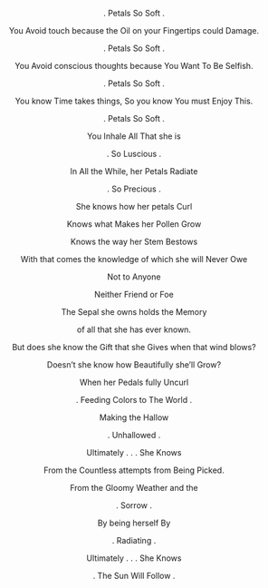 <div align="center">

<p>. Petals So Soft .</p>

<p>You Avoid touch because the Oil on your Fingertips could Damage.</p>

<p>. Petals So Soft . </p>

<p>You Avoid conscious thoughts because You Want To Be Selfish.</p>

<p>. Petals So Soft . </p>

<p>You know Time takes things, So you know You must Enjoy This.</p>

<p>. Petals So Soft .</p>

<p>You Inhale All That she is </p>

<p>. So Luscious .</p>

<p>In All the While, her Petals Radiate </p>

<p>. So Precious .</p>

<p>She knows how her petals Curl</p>

<p>Knows what Makes her Pollen Grow</p>

<p>Knows the way her Stem Bestows</p>

<p>With that comes the knowledge of which she will Never Owe</p>

<p>Not to Anyone</p>

<p>Neither Friend or Foe</p>

<p>The Sepal she owns holds the Memory </p>

<p>of all that she has ever known. </p>

<p>But does she know the Gift that she Gives when that wind blows?</p>

<p>Doesn’t she know how Beautifully she’ll Grow?</p>

<p>When her Pedals fully Uncurl</p>

<p>. Feeding Colors to The World . </p>

<p>Making the Hallow</p>

<p>. Unhallowed .</p>

<p>Ultimately . . . She Knows </p>

<p>From the Countless attempts from Being Picked.        </p>

<p>From the Gloomy Weather and the </p>

<p>. Sorrow .</p>

<p>By being herself By</p>

<p>. Radiating .</p>

<p>Ultimately . . . She Knows </p>

<p>. The Sun Will Follow .</p>

</div>
